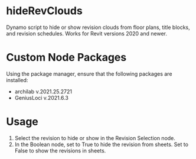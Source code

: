 # hideRevClouds
Dynamo script to hide or show revision clouds from floor plans, title blocks, and revision schedules. Works for Revit versions 2020 and newer.

Custom Node Packages
======
Using the package manager, ensure that the following packages are installed:
* archilab v.2021.25.2721
* GeniusLoci v.2021.6.3

Usage
======
1. Select the revision to hide or show in the Revision Selection node.
2. In the Boolean node, set to True to hide the revision from sheets. Set to False to show the revisions in sheets. 
